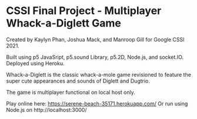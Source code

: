 CSSI Final Project - Multiplayer Whack-a-Diglett Game
=================

Created by Kaylyn Phan, Joshua Mack, and Manroop Gill for Google CSSI 2021.

Built using p5 JavaSript, p5.sound Library, p5.2D, Node.js, and socket.IO. Deployed using Heroku.

Whack-a-Diglett is the classic whack-a-mole game revisioned to feature the super cute appearances and sounds of Diglett and Dugtrio.

The game is multiplayer functional on local host only.

Play online here: https://serene-beach-35171.herokuapp.com/
Or run using Node.js on http://localhost:3000/


